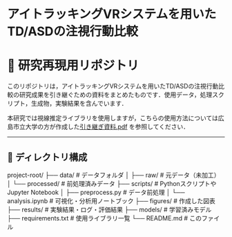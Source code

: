 # アイトラッキングVRシステムを用いたTD/ASDの注視行動比較
# 🧠  研究再現用リポジトリ

このリポジトリは，アイトラッキングVRシステムを用いたTD/ASDの注視行動比較の研究成果を引き継ぐための資料をまとめたものです．使用データ，処理スクリプト，生成物，実験結果を含んでいます．

本研究では視線推定ライブラリを使用しますが，こちらの使用方法については広島市立大学の方が作成した[引き継ぎ資料.pdf](https://github.com/ta1ku0mi6/gaze_estimation_library/blob/a66a188853843f49f652de588cd9d954b71f6546/%E5%BC%95%E3%81%8D%E7%B6%99%E3%81%8E%E8%B3%87%E6%96%99.pdf)
を参照してください．

---

## 📁 ディレクトリ構成
project-root/ 
├── data/ # データフォルダ 
│ ├── raw/ # 元データ（未加工） 
│ └── processed/ # 前処理済みデータ 
├── scripts/ # PythonスクリプトやJupyter Notebook
│ ├── preprocess.py # データ前処理
│ └── analysis.ipynb # 可視化・分析用ノートブック 
├── figures/ # 作成した図表 
├── results/ # 実験結果・ログ・評価結果 
├── models/ # 学習済みモデル 
├── requirements.txt # 使用ライブラリ一覧 
└── README.md # このファイル
